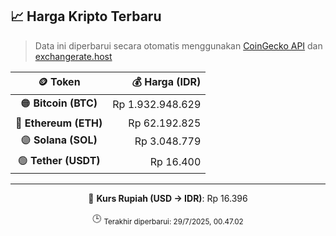 

<!-- HARGA_KRIPTO -->
## 📈 Harga Kripto Terbaru

> Data ini diperbarui secara otomatis menggunakan [CoinGecko API](https://www.coingecko.com/) dan [exchangerate.host](https://exchangerate.host/)

<div align="center">

| 🪙 Token | 💰 Harga (IDR) |
|:------:|---------------:|
| 🟠 **Bitcoin (BTC)**   | Rp 1.932.948.629 |
| 🔵 **Ethereum (ETH)**  | Rp 62.192.825 |
| 🟣 **Solana (SOL)**    | Rp 3.048.779 |
| 🟢 **Tether (USDT)**   | Rp 16.400 |

---

💱 **Kurs Rupiah (USD → IDR)**: Rp 16.396

🕒 <sub>Terakhir diperbarui: 29/7/2025, 00.47.02</sub>

</div>
<!-- /HARGA_KRIPTO -->